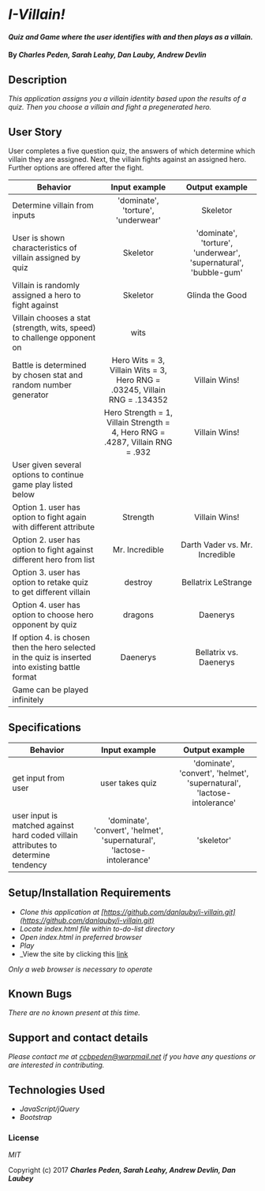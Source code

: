 # _I-Villain!_

#### _Quiz and Game where the user identifies with and then plays as a villain._

#### By _**Charles Peden, Sarah Leahy, Dan Lauby, Andrew Devlin**_

## Description

_This application assigns you a villain identity based upon the results of a quiz.  Then you choose a villain and fight a pregenerated hero._

## User Story
User completes a five question quiz, the answers of which determine which villain they are assigned. Next, the villain fights against an assigned hero. Further options are offered after the fight.

| Behavior                                              |   Input example   |  Output example |
|-------------------------------------------------------|:-----------------:|:---------------:|
| Determine villain from inputs | 'dominate', 'torture', 'underwear'  | Skeletor |
| User is shown characteristics of villain assigned by quiz | Skeletor  | 'dominate', 'torture', 'underwear', 'supernatural', 'bubble-gum'|
| Villain is randomly assigned a hero to fight against  | Skeletor | Glinda the Good |  
| Villain chooses a stat (strength, wits, speed) to challenge opponent on  | wits  | |  
| Battle is determined by chosen stat and random number generator |  Hero Wits = 3, Villain Wits = 3, Hero RNG = .03245, Villain RNG = .134352 | Villain Wins! |
||Hero Strength = 1, Villain Strength = 4, Hero RNG = .4287, Villain RNG = .932 | Villain Wins! |
| User  given several options to continue game play listed below|
| Option 1. user has option to fight again with different attribute  | Strength | Villain Wins! |
| Option 2. user has option to fight against different hero from list | Mr. Incredible | Darth Vader vs. Mr. Incredible |
| Option 3. user has option to retake quiz to get different villain | destroy | Bellatrix LeStrange |
| Option 4. user has option to choose hero opponent by quiz | dragons | Daenerys |
| If option 4. is chosen then the hero selected in the quiz is inserted into existing battle format | Daenerys | Bellatrix vs. Daenerys |
| Game can be played infinitely |

## Specifications

| Behavior                                              |   Input example   |  Output example |
|-------------------------------------------------------|:-----------------:|:---------------:|
|  get input from user | user takes quiz | 'dominate', 'convert', 'helmet', 'supernatural', 'lactose-intolerance'|
| user input is matched against hard coded villain attributes to determine tendency | 'dominate', 'convert', 'helmet', 'supernatural', 'lactose-intolerance' | 'skeletor' |

## Setup/Installation Requirements

* _Clone this application at [https://github.com/danlauby/i-villain.git](https://github.com/danlauby/i-villain.git)_
* _Locate index.html file within to-do-list directory_
* _Open index.html in preferred browser_
* _Play_
* _View the site by clicking this [link](https://danlauby.github.io/i-villain/) 

_Only a web browser is necessary to operate_

## Known Bugs

_There are no known present at this time._

## Support and contact details

_Please contact me at ccbpeden@warpmail.net if you have any questions or are interested in contributing._

## Technologies Used

* _JavaScript/jQuery_
* _Bootstrap_

### License

*MIT*

Copyright (c) 2017 **_Charles Peden, Sarah Leahy, Andrew Devlin, Dan Laubey_**
